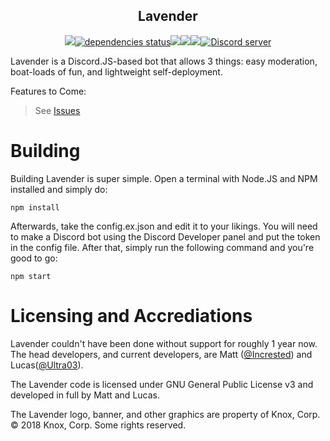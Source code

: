 <div align="center">
	<h2> Lavender </h2>
	<p>	
    <a class="badge-align" href="https://www.codacy.com/app/Incrested/Miku-Chan?utm_source=github.com&amp;utm_medium=referral&amp;utm_content=Miku-Chan-Devs/Miku-Chan&amp;utm_campaign=Badge_Grade"><img src="https://api.codacy.com/project/badge/Grade/8d6c96634d3e4bc4b5bb0933ce383d46"/></a><a class="badge" href="http://david-dm.org/miku-chan-devs/miku-chan" data-reactid="26"><img src="http://david-dm.org/miku-chan-devs/miku-chan/status.svg" alt="dependencies status" data-reactid="27"></a><a href="https://circleci.com/gh/Miku-Chan-Devs"><img src="https://img.shields.io/circleci/project/github/Miku-Chan-Devs/Miku-Chan.svg" /></a><a href="https://travis-ci.org/Miku-Chan-Devs/Miku-Chan"><img src="https://travis-ci.org/Miku-Chan-Devs/Miku-Chan.svg?branch=master" /></a><a href="https://mikuchan.me"><img src="https://img.shields.io/github/downloads/Miku-Chan-Devs/Miku-Chan/total.svg" /></a><a href="https://discord.gg/MaK7BtW"><img src="https://discordapp.com/api/guilds/366247860502659084/embed.png" alt="Discord server" /></a>
	</p>
</div>

Lavender is a Discord.JS-based bot that allows 3 things: easy moderation, boat-loads of fun, and lightweight self-deployment.

Features to Come:
> See [Issues](https://github.com/KnoxDevTeam/Lavender/issues)

# Building
Building Lavender is super simple. Open a terminal with Node.JS and NPM installed and simply do:
```
npm install
```
Afterwards, take the config.ex.json and edit it to your likings. You will need to make a Discord bot using the Discord Developer panel and put the token in the config file. After that, simply run the following command and you're good to go:
```
npm start
```

# Licensing and Accrediations
Lavender couldn't have been done without support for roughly 1 year now. The head developers, and current developers, are Matt ([@Incrested](https://github.com/Incrested)) and Lucas([@Ultra03](https://github.com/Ultra03)).

The Lavender code is licensed under GNU General Public License v3 and developed in full by Matt and Lucas.

The Lavender logo, banner, and other graphics are property of Knox, Corp. &copy; 2018 Knox, Corp. Some rights reserved.
